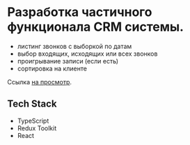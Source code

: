 # Разработка частичного функционала CRM системы.
- листинг звонков с выборкой по датам
- выбор входящих, исходящих или всех звонков
- проигрывание записи (если есть)
- сортировка на клиенте

Ссылка [на просмотр](https://phonecalls-listing.vercel.app/).

## Tech Stack

- TypeScript
- Redux Toolkit
- React
